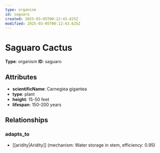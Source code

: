 ```yaml
---
type: organism
id: saguaro
created: 2025-03-05T00:12:43.625Z
modified: 2025-03-05T00:12:43.625Z
---
```


# Saguaro Cactus

**Type**: organism
**ID**: saguaro

## Attributes

- **scientificName**: Carnegiea gigantea
- **type**: plant
- **height**: 15-50 feet
- **lifespan**: 150-200 years

## Relationships

### adapts_to

- [[aridity|Aridity]] (mechanism: Water storage in stem, efficiency: 0.95)

